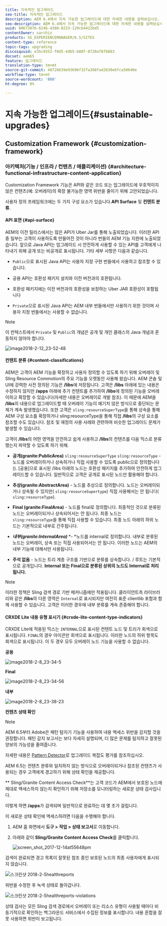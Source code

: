 ```yaml
---
title: 지속적인 업그레이드
seo-title: 지속적인 업그레이드
description: AEM 6.4에서 지속 가능한 업그레이드에 대한 자세한 내용을 살펴보십시오.
seo-description: AEM 6.4에서 지속 가능한 업그레이드에 대한 자세한 내용을 살펴보십시오.
uuid: 80673076-624b-4308-8233-129cb4422bd5
contentOwner: sarchiz
products: SG_EXPERIENCEMANAGER/6.5/SITES
content-type: reference
topic-tags: upgrading
discoiquuid: e35c9352-f0d5-4db5-b88f-0720af8f6883
docset: aem65
feature: 업그레이드
translation-type: tm+mt
source-git-commit: 48726639e93696f32fa368fad2630e6fca50640e
workflow-type: tm+mt
source-wordcount: '860'
ht-degree: 0%

---
```



# 지속 가능한 업그레이드{#sustainable-upgrades}

## Customization Framework {#customization-framework}

### 아키텍처(기능 / 인프라 / 컨텐츠 / 애플리케이션) {#architecture-functional-infrastructure-content-application}

Customization Framework 기능은 API와 같은 코드 또는 업그레이드에 우호적이지 않은 컨텐츠(예: 오버레이)의 확장 불가능한 영역 위반을 줄이기 위해 고안되었습니다.

사용자 정의 프레임워크에는 두 가지 구성 요소가 있습니다.**API Surface** 및 **컨텐트 분류**.

#### API 표면 {#api-surface}

AEM의 이전 릴리스에서는 많은 API가 Uber Jar를 통해 노출되었습니다. 이러한 API 중 일부는 고객이 사용하도록 만들어진 것이 아니라 번들의 AEM 기능 지원에 노출되었습니다. 앞으로 Java API는 업그레이드 시 안전하게 사용할 수 있는 API를 고객에게 나타내기 위해 공개 또는 비공개로 표시됩니다. 기타 세부 사항은 다음과 같습니다.

* `Public`으로 표시된 Java API는 사용자 지정 구현 번들에서 사용하고 참조할 수 있습니다.

* 공용 API는 호환성 패키지 설치와 이전 버전과의 호환됩니다.
* 호환성 패키지에는 이전 버전과의 호환성을 보장하는 Uber JAR 호환성이 포함됩니다
* `Private`으로 표시된 Java API는 AEM 내부 번들에서만 사용하기 위한 것이며 사용자 지정 번들에서는 사용할 수 없습니다.

>[!NOTE]
>
>이 컨텍스트에서 `Private` 및 `Public`의 개념은 공개 및 개인 클래스의 Java 개념과 혼동하지 않아야 합니다.

![image2018-2-12_23-52-48](assets/image2018-2-12_23-52-48.png)

#### 컨텐트 분류 {#content-classifications}

AEM은 고객이 AEM 기능을 확장하고 사용자 정의할 수 있도록 하기 위해 오버레이 및 Sling Resource Commotion의 주요 기능을 오랫동안 사용해 왔습니다. AEM 콘솔 및 UI에 강력한 사전 정의된 기능은 **/libs**&#x200B;에 저장됩니다. 고객은 **/libs** 아래에 있는 내용은 수정하지 않지만 **/apps** 아래에 추가 컨텐트를 추가하여 **/libs**&#x200B;에 정의된 기능을 오버레이하고 확장할 수 있습니다(자세한 내용은 오버레이로 개발 참조). 이 때문에 AEM을 **/libs**&#x200B;의 내용으로 업그레이드할 때 오버레이 기능이 예기치 않은 방식으로 중단되는 문제가 계속 발생했습니다. 또한 고객은 `sling:resourceSuperType`을 통해 상속을 통해 AEM 구성 요소를 확장하거나 sling:resourceType을 통해 직접 **/libs**&#x200B;의 구성 요소를 참조할 수도 있습니다. 참조 및 재정의 사용 사례와 관련하여 비슷한 업그레이드 문제가 발생할 수 있습니다.

고객이 **/libs**&#x200B;의 어떤 영역을 안전하고 쉽게 사용하고 **/libs**&#x200B;의 컨텐츠를 다음 믹스로 분류했는지 파악할 수 있도록 하기 위해.

* **공개(granite:PublicArea)**   `sling:resourceSuperType`  `sling:resourceType` - 노드를 오버레이하거나 상속하거나 직접 사용할 수 있도록 public으로 정의합니다(). [공용]으로 표시된 /libs 아래의 노드는 호환성 패키지를 추가하여 안전하게 업그레이드할 수 있습니다. 일반적으로 고객은 공개로 표시된 노드만 활용해야 합니다.

* **추상(granite:AbstractArea)**  - 노드를 추상으로 정의합니다. 노드는 오버레이되거나 상속될 수 있지만( `sling:resourceSupertype`) 직접 사용해서는 안 됩니다( `sling:resourceType`).

* **Final (granite:FinalArea)**  - 노드를 final로 정의합니다. 최종적인 것으로 분류된 노드는 오버레이되거나 상속되어서는 안 됩니다. 최종 노드는 `sling:resourceType`을 통해 직접 사용할 수 있습니다. 최종 노드 아래의 하위 노드는 기본적으로 내부로 간주됩니다.

* ***내부(granite:InternalArea)*** *- *노드를 internal로 정의합니다. 내부로 분류된 노드는 오버레이, 상속 또는 직접 사용되어서는 안 됩니다. 이러한 노드는 AEM의 내부 기능에 대해서만 사용됩니다.

* **주석 없음**  - 노드는 트리 계층 구조를 기반으로 분류를 상속합니다. / 루트는 기본적으로 공개입니다. **Internal 또는 Final으로 분류된 상위의 노드도 Internal로 처리됩니다.**

>[!NOTE]
>
>이러한 정책은 Sling 검색 경로 기반 메커니즘에만 적용됩니다. 클라이언트측 라이브러리와 같은 **/libs**&#x200B;의 다른 영역은 `Internal`로 표시되지만 여전히 표준 clientlib 포함과 함께 사용할 수 있습니다. 고객은 이러한 경우에 내부 분류를 계속 존중해야 합니다.

#### CRXDE Lite 내용 유형 표시기 {#crxde-lite-content-type-indicators}

CRXDE Lite에 적용된 믹스는 `INTERNAL`으로 표시된 컨텐트 노드 및 트리가 회색으로 표시됩니다. `FINAL`의 경우 아이콘만 회색으로 표시됩니다. 이러한 노드의 하위 항목도 회색으로 표시됩니다. 이 두 경우 모두 오버레이 노드 기능을 사용할 수 없습니다.

**공용**

![image2018-2-8_23-34-5](assets/image2018-2-8_23-34-5.png)

**Final**

![image2018-2-8_23-34-56](assets/image2018-2-8_23-34-56.png)

**내부**

![image2018-2-8_23-38-23](assets/image2018-2-8_23-38-23.png)

**컨텐츠 상태 확인**

>[!NOTE]
>
>AEM 6.5부터 Adobe은 패턴 탐지기 기능을 사용하여 내용 액세스 위반을 감지할 것을 권장합니다. 패턴 감지 보고서는 보다 자세히 설명되며, 더 많은 문제를 탐지하고 잘못된 양보의 가능성을 줄여줍니다.
>
>자세한 내용은 [Pattern Detector](/help/sites-deploying/pattern-detector.md)로 업그레이드 복잡도 평가를 참조하십시오.

AEM 6.5는 컨텐츠 분류와 일치하지 않는 방식으로 오버레이되거나 참조된 컨텐츠가 사용되는 경우 고객에게 경고하기 위해 상태 확인을 제공합니다.

** Sling/Granite Content Access Check**는 고객 코드가 AEM에서 보호된 노드에 제대로 액세스하지 않는지 확인하기 위해 저장소를 모니터링하는 새로운 상태 검사입니다.

이렇게 하면 **/apps**&#x200B;가 검색되며 일반적으로 완료하는 데 몇 초가 걸립니다.

이 새로운 상태 확인에 액세스하려면 다음을 수행해야 합니다.

1. AEM 홈 화면에서 **도구 > 작업 > 상태 보고서**&#x200B;로 이동합니다.
1. 아래와 같이 **Sling/Granite Content Access Check**&#x200B;를 클릭합니다.

   ![screen_shot_2017-12-14at55648pm](assets/screen_shot_2017-12-14at55648pm.png)

검색이 완료되면 경고 목록이 잘못된 참조 중인 보호된 노드의 최종 사용자에게 표시되지 않습니다.

![스크린샷 2018-2-5healthreports](assets/screenshot-2018-2-5healthreports.png)

위반을 수정한 후 녹색 상태로 돌아갑니다.

![스크린샷 2018-2-5healthreports-violations](assets/screenshot-2018-2-5healthreports-violations.png)

상태 검사는 모든 Sling 검색 경로에서 오버레이 또는 리소스 유형이 사용될 때마다 비동기적으로 확인하는 백그라운드 서비스에서 수집된 정보를 표시합니다. 내용 혼합을 잘못 사용하면 위반이 보고됩니다.
